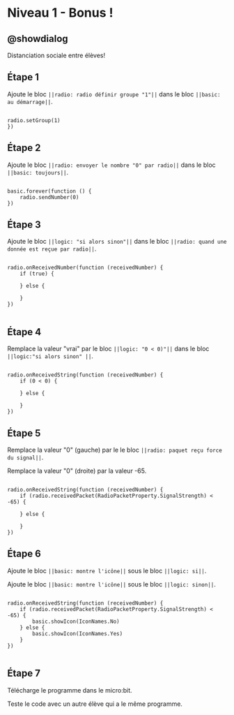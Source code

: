 # Niveau 1 - Bonus !

## @showdialog

Distanciation sociale entre élèves!

## Étape 1

Ajoute le bloc ``||radio: radio définir groupe "1"||`` dans le bloc ``||basic: au démarrage||``.

```blocks

radio.setGroup(1)
})

```

## Étape 2

Ajoute le bloc ``||radio: envoyer le nombre "0" par radio||`` dans le bloc ``||basic: toujours||``.

```blocks

basic.forever(function () {
    radio.sendNumber(0)
})

```

## Étape 3

Ajoute le bloc ``||logic: "si alors sinon"||`` dans le bloc ``||radio: quand une donnée est reçue par radio||``.

```blocks

radio.onReceivedNumber(function (receivedNumber) {
    if (true) {
    	
    } else {
    	
    }
})


```

## Étape 4

Remplace la valeur "vrai" par le bloc ``||logic: "0 < 0)"||`` dans le bloc ``||logic:"si alors sinon" ||``.

```blocks

radio.onReceivedString(function (receivedNumber) {
    if (0 < 0) {
    	
    } else {
    	
    }
})

```

## Étape 5

Remplace la valeur "0" (gauche) par le le bloc ``||radio: paquet reçu force du signal||``.

Remplace la valeur "0" (droite) par la valeur -65.

```blocks

radio.onReceivedString(function (receivedNumber) {
    if (radio.receivedPacket(RadioPacketProperty.SignalStrength) < -65) {
    	
    } else {
    	
    }
})

```

## Étape 6

Ajoute le bloc ``||basic: montre l'icône||`` sous le bloc ``||logic: si||``.

Ajoute le bloc ``||basic: montre l'icône||`` sous le bloc ``||logic: sinon||``.

```blocks

radio.onReceivedString(function (receivedNumber) {
    if (radio.receivedPacket(RadioPacketProperty.SignalStrength) < -65) {
        basic.showIcon(IconNames.No)
    } else {
        basic.showIcon(IconNames.Yes)
    }
})


```

## Étape 7

Télécharge le programme dans le micro:bit.

Teste le code avec un autre élève qui a le même programme.